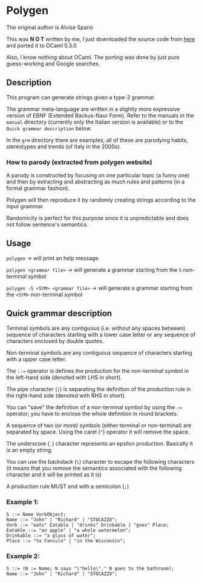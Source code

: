 # Polygen

The original author is Alvise Spanò


This was   **N O T**   written by me, I just downloaded the source code from
[here](https://polygen.org/it/casa) and ported it to OCaml 5.3.0

Also, I know nothing about OCaml. The porting was done by just pure
guess-working and Google searches.

## Description

This program can generate strings given a type-2 grammar.

The grammar meta-language are written in a slightly more expressive version of
EBNF (Extended Backus-Naur Form).
Refer to the manuals in the `manual` directory (currently only the Italian
version is available) or to the `Quick grammar description` below.

In the `grm` directory there are examples; all of these are
parodying habits, stereotypes and trends (of Italy in the 2000s).

### How to parody (extracted from polygen website)
A parody is constructed by focusing on one particular topic (a funny one) and
then by extracting and abstracting as much rules and patterns (in a formal
grammar fashion).

Polygen will then reproduce it by randomly creating strings according to the
input grammar. 

Randomicity is perfect for this purpose since it is unpredictable and does not
follow sentence's semantics.

## Usage

`polygen` -> will print an help message

`polygen <grammar file>` -> will generate a grammar starting from the `S`
non-terminal symbol

`polygen -S <SYM> <grammar file>` -> will generate a grammar starting from the
`<SYM>` non-terminal symbol

## Quick grammar description

Terminal symbols are any contiguous (i.e. without any spaces between) sequence
of characters starting with a lower case letter or any sequence of characters
enclosed by double quotes.

Non-terminal symbols are any contiguous sequence of characters starting with a
upper case letter.

The `::=` operator is defines the production for the non-terminal symbol in the
left-hand side (denoted with LHS in short).

The pipe character (`|`) is separating the definition of the production rule in
the right-hand side (denoted with RHS in short).

You can "save" the definition of a non-terminal symbol by using the `:=`
operator; you have to enclose the whole definition in round brackets.

A sequence of two (or more) symbols (either terminal or non-terminal) are
separated by space. Using the caret (`^`) operator it will remove the space.

The underscore (`_`) character represents an epsilon production. Basically it
is an empty string.

You can use the backslack (`\`) character to escape the following characters
(it means that you remove the semantics associated with the following character
and it will be printed as it is)

A production rule MUST end with a semicolon (`;`)

### Example 1:
    S ::= Name VerbObject;
    Name ::= "John" | "Richard" | "STOCAZZO";
    Verb ::= "eats" Eatable | "drinks" Drinkable | "goes" Place;
    Eatable ::= "an apple" | "a whole watermelon";
    Drinkable ::= "a glass of water";
    Place ::= "to Fanculo" | "in the Wisconsin";

### Example 2:
    S ::= (N := Name; N says "\"hello\"." N goes to the bathroom);
    Name ::= "John" | "Richard" | "STOCAZZO";
